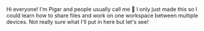 Hi everyone! I'm Pigar and people usually call me :pig: I only just made this so I could learn how to share files and work on one workspace between multiple devices. Not really sure what I'll put in here but let's see!

<!---
pigarmahdar/pigarmahdar is a ✨ special ✨ repository because its `README.md` (this file) appears on your GitHub profile.
You can click the Preview link to take a look at your changes.
--->
